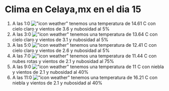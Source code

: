 # Clima en Celaya,mx en el dia 15

1. A las 1:0 !["icon weather"](http://openweathermap.org/img/w/01n.png) tenemos una temperatura de 14.61 C con cielo claro y  vientos de 3.6 y nubosidad al 5%
1. A las 3:0 !["icon weather"](http://openweathermap.org/img/w/01n.png) tenemos una temperatura de 13.64 C con cielo claro y  vientos de 3.1 y nubosidad al 5%
1. A las 5:0 !["icon weather"](http://openweathermap.org/img/w/01n.png) tenemos una temperatura de 12.41 C con cielo claro y  vientos de 2.6 y nubosidad al 5%
1. A las 7:0 !["icon weather"](http://openweathermap.org/img/w/04n.png) tenemos una temperatura de 11.44 C con nubes rotas y  vientos de 2.1 y nubosidad al 75%
1. A las 9:0 !["icon weather"](http://openweathermap.org/img/w/50d.png) tenemos una temperatura de 11 C con niebla y  vientos de 2.1 y nubosidad al 40%
1. A las 11:0 !["icon weather"](http://openweathermap.org/img/w/50d.png) tenemos una temperatura de 16.21 C con niebla y  vientos de 2.1 y nubosidad al 40%
